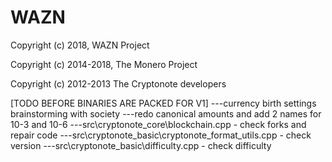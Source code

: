 # WAZN

Copyright (c) 2018, WAZN Project

Copyright (c) 2014-2018, The Monero Project

Copyright (c) 2012-2013 The Cryptonote developers








[TODO BEFORE BINARIES ARE PACKED FOR V1]
---currency birth settings brainstorming with society
---redo canonical amounts and add 2 names for 10-3 and 10-6
---src\cryptonote_core\blockchain.cpp - check forks and repair code
---src\cryptonote_basic\cryptonote_format_utils.cpp - check version
---src\cryptonote_basic\difficulty.cpp - check difficulty
